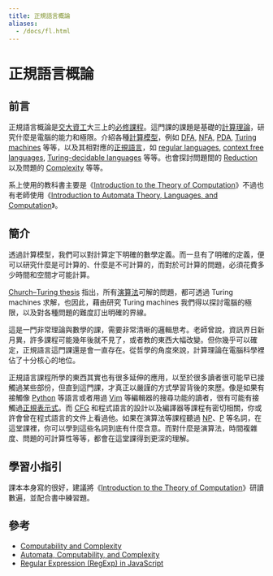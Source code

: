 ```yaml
---
title: 正規語言概論
aliases:
  - /docs/fl.html
---
```


# 正規語言概論

## 前言

正規語言概論是[交大資工](http://www.cs.nctu.edu.tw/)大三上的[必修課程](http://www.cs.nctu.edu.tw/cswebsite/education/undergraduate/course#course_ruleu)。這門課的課題是基礎的[計算理論](http://en.wikipedia.org/wiki/Theory_of_computation)，研究什麼是電腦的能力和極限。介紹各種[計算模型](http://en.wikipedia.org/wiki/Automata_theory)，例如 [DFA](http://en.wikipedia.org/wiki/Deterministic_finite_automata), [NFA](http://en.wikipedia.org/wiki/Nondeterministic_finite_automata), [PDA](http://en.wikipedia.org/wiki/Pushdown_automaton), [Turing machines](http://en.wikipedia.org/wiki/Turing_machine) 等等，以及其相對應的[正規語言](http://en.wikipedia.org/wiki/Formal_language)，如 [regular languages](http://en.wikipedia.org/wiki/Regular_language), [context free languages](http://en.wikipedia.org/wiki/Context-free_language), [Turing-decidable languages](http://en.wikipedia.org/wiki/Recursive_language) 等等。也會探討問題間的 [Reduction](http://en.wikipedia.org/wiki/Reduction_%28recursion_theory%29) 以及問題的 [Complexity](http://en.wikipedia.org/wiki/Computational_complexity_theory) 等等。

系上使用的教科書主要是《[Introduction to the Theory of Computation](http://www.amazon.com/Introduction-Theory-Computation-Michael-Sipser/dp/0534950973/ref=dp_ob_title_bk)》不過也有老師使用《[Introduction to Automata Theory, Languages, and Computation](http://www.amazon.com/Introduction-Automata-Theory-Languages-Computation/dp/0321455363/ref=dp_ob_title_bk)》。

## 簡介

透過計算模型，我們可以對計算定下明確的數學定義。而一旦有了明確的定義，便可以研究什麼是可計算的、什麼是不可計算的，而對於可計算的問題，必須花費多少時間和空間才可能計算。

[Church–Turing thesis](http://en.wikipedia.org/wiki/Church%E2%80%93Turing_thesis) 指出，所有[演算法](http://en.wikipedia.org/wiki/Algorithm)可解的問題，都可透過 Turing machines 求解，也因此，藉由研究 Turing machines 我們得以探討電腦的極限，以及對各種問題的難度訂出明確的界線。

這是一門非常理論與數學的課，需要非常清晰的邏輯思考。老師曾說，資訊界日新月異，許多課程可能幾年後就不見了，或者教的東西大幅改變。但你幾乎可以確定，正規語言這門課還是會一直存在。從哲學的角度來說，計算理論在電腦科學裡佔了十分核心的地位。

正規語言課程所學的東西其實也有很多延伸的應用，以至於很多讀者很可能早已接觸過某些部份，但直到這門課，才真正以嚴謹的方式學習背後的來歷。像是如果有接觸像 [Python](http://en.wikipedia.org/wiki/Python_%28programming_language%29) 等語言或者用過 [Vim](http://en.wikipedia.org/wiki/Vim_%28text_editor%29) 等編輯器的搜尋功能的讀者，很有可能有接觸過[正規表示式](http://en.wikipedia.org/wiki/Regular_expression)。而 [CFG](http://en.wikipedia.org/wiki/Context-free_grammar) 和程式語言的設計以及編譯器等課程有密切相關，你或許會曾在程式語言的文件上看過他。如果在演算法等課程聽過 [NP](http://en.wikipedia.org/wiki/NP_%28complexity%29)、[P](http://en.wikipedia.org/wiki/P_%28complexity%29) 等名詞，在這堂課裡，你可以學到這些名詞到底有什麼含意。而對什麼是演算法，時間複雜度、問題的可計算性等等，都會在這堂課得到更深的理解。

## 學習小指引

課本本身寫的很好，建議將《[Introduction to the Theory of Computation](http://www.amazon.com/Introduction-Theory-Computation-Michael-Sipser/dp/0534950973/ref=dp_ob_title_bk)》研讀數遍，並配合書中練習題。

## 參考

*   [Computability and Complexity](http://en.wikibooks.org/wiki/Computability_and_Complexity)
*   [Automata, Computability, and Complexity](http://ocw.mit.edu/courses/electrical-engineering-and-computer-science/6-045j-automata-computability-and-complexity-spring-2005/)
*   [Regular Expression (RegExp) in JavaScript](http://blog.roodo.com/rocksaying/archives/2670695.html)
